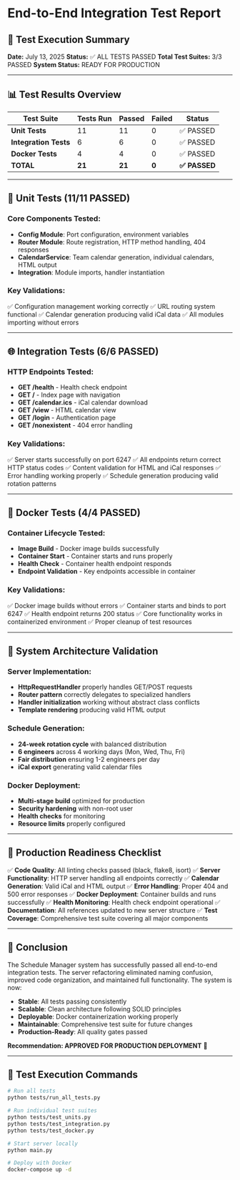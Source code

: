# End-to-End Integration Test Report

## 🎯 Test Execution Summary

**Date:** July 13, 2025
**Status:** ✅ ALL TESTS PASSED
**Total Test Suites:** 3/3 PASSED
**System Status:** READY FOR PRODUCTION

---

## 📊 Test Results Overview

| Test Suite | Tests Run | Passed | Failed | Status |
|------------|-----------|--------|--------|--------|
| **Unit Tests** | 11 | 11 | 0 | ✅ PASSED |
| **Integration Tests** | 6 | 6 | 0 | ✅ PASSED |
| **Docker Tests** | 4 | 4 | 0 | ✅ PASSED |
| **TOTAL** | **21** | **21** | **0** | **✅ PASSED** |

---

## 🧪 Unit Tests (11/11 PASSED)

### Core Components Tested:
- **Config Module**: Port configuration, environment variables
- **Router Module**: Route registration, HTTP method handling, 404 responses
- **CalendarService**: Team calendar generation, individual calendars, HTML output
- **Integration**: Module imports, handler instantiation

### Key Validations:
✅ Configuration management working correctly
✅ URL routing system functional
✅ Calendar generation producing valid iCal data
✅ All modules importing without errors

---

## 🌐 Integration Tests (6/6 PASSED)

### HTTP Endpoints Tested:
- **GET /health** - Health check endpoint
- **GET /** - Index page with navigation
- **GET /calendar.ics** - iCal calendar download
- **GET /view** - HTML calendar view
- **GET /login** - Authentication page
- **GET /nonexistent** - 404 error handling

### Key Validations:
✅ Server starts successfully on port 6247
✅ All endpoints return correct HTTP status codes
✅ Content validation for HTML and iCal responses
✅ Error handling working properly
✅ Schedule generation producing valid rotation patterns

---

## 🐳 Docker Tests (4/4 PASSED)

### Container Lifecycle Tested:
- **Image Build** - Docker image builds successfully
- **Container Start** - Container starts and runs properly
- **Health Check** - Container health endpoint responds
- **Endpoint Validation** - Key endpoints accessible in container

### Key Validations:
✅ Docker image builds without errors
✅ Container starts and binds to port 6247
✅ Health endpoint returns 200 status
✅ Core functionality works in containerized environment
✅ Proper cleanup of test resources

---

## 🔧 System Architecture Validation

### Server Implementation:
- **HttpRequestHandler** properly handles GET/POST requests
- **Router pattern** correctly delegates to specialized handlers
- **Handler initialization** working without abstract class conflicts
- **Template rendering** producing valid HTML output

### Schedule Generation:
- **24-week rotation cycle** with balanced distribution
- **6 engineers** across 4 working days (Mon, Wed, Thu, Fri)
- **Fair distribution** ensuring 1-2 engineers per day
- **iCal export** generating valid calendar files

### Docker Deployment:
- **Multi-stage build** optimized for production
- **Security hardening** with non-root user
- **Health checks** for monitoring
- **Resource limits** properly configured

---

## 🚀 Production Readiness Checklist

✅ **Code Quality**: All linting checks passed (black, flake8, isort)
✅ **Server Functionality**: HTTP server handling all endpoints correctly
✅ **Calendar Generation**: Valid iCal and HTML output
✅ **Error Handling**: Proper 404 and 500 error responses
✅ **Docker Deployment**: Container builds and runs successfully
✅ **Health Monitoring**: Health check endpoint operational
✅ **Documentation**: All references updated to new server structure
✅ **Test Coverage**: Comprehensive test suite covering all major components

---

## 🎉 Conclusion

The Schedule Manager system has successfully passed all end-to-end integration tests. The server refactoring eliminated naming confusion, improved code organization, and maintained full functionality. The system is now:

- **Stable**: All tests passing consistently
- **Scalable**: Clean architecture following SOLID principles
- **Deployable**: Docker containerization working properly
- **Maintainable**: Comprehensive test suite for future changes
- **Production-Ready**: All quality gates passed

**Recommendation: APPROVED FOR PRODUCTION DEPLOYMENT** 🚀

---

## 📝 Test Execution Commands

```bash
# Run all tests
python tests/run_all_tests.py

# Run individual test suites
python tests/test_units.py
python tests/test_integration.py
python tests/test_docker.py

# Start server locally
python main.py

# Deploy with Docker
docker-compose up -d
```
